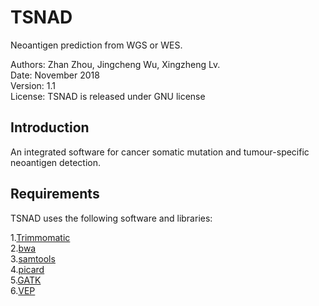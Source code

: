# TSNAD
 
 Neoantigen prediction from WGS or WES.    
   
 Authors: Zhan Zhou, Jingcheng Wu, Xingzheng Lv.  
 Date: November 2018  
 Version: 1.1  
 License: TSNAD is released under GNU license  

## Introduction  

An integrated software for cancer somatic mutation and tumour-specific neoantigen detection.  

## Requirements

TSNAD uses the following software and libraries:  
  	
  1.[Trimmomatic](http://www.usadellab.org/cms/uploads/supplementary/Trimmomatic/Trimmomatic-Src-0.38.zip)  
  2.[bwa](https://sourceforge.net/projects/bio-bwa/files/bwa-0.7.17.tar.bz2/download)  
  3.[samtools](https://sourceforge.net/projects/samtools/files/latest/download)  
  4.[picard](https://github.com/broadinstitute/picard/releases/download/2.18.15/picard.jar)    
  5.[GATK](https://software.broadinstitute.org/gatk/download)   
  6.[VEP](https://github.com/Ensembl/ensembl-vep/archive/release/94.zip)    

